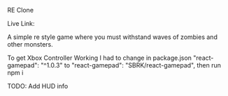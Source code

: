 RE Clone

Live Link:

A simple re style game where you must withstand waves of zombies and other monsters.

To get Xbox Controller Working I had to change in package.json
"react-gamepad": "^1.0.3" to "react-gamepad": "SBRK/react-gamepad",
then run npm i

TODO:
Add HUD info
